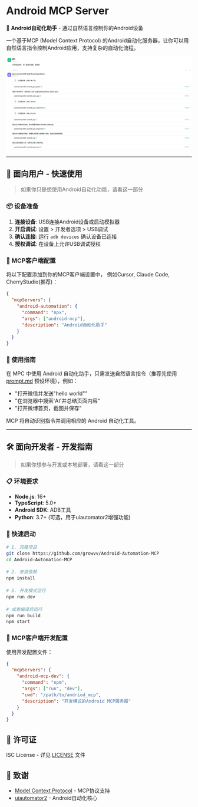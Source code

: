 # Android MCP Server

🤖 **Android自动化助手** - 通过自然语言控制你的Android设备

一个基于MCP (Model Context Protocol) 的Android自动化服务器，让你可以用自然语言指令控制Android应用，支持复杂的自动化流程。

![Screenshot on Cherry Studio](./res/image.png)

---

## 🎯 面向用户 - 快速使用

> 如果你只是想使用Android自动化功能，请看这一部分

### 📦 设备准备

1. **连接设备**: USB连接Android设备或启动模拟器
2. **开启调试**: 设置 > 开发者选项 > USB调试
3. **确认连接**: 运行 `adb devices` 确认设备已连接
4. **授权调试**: 在设备上允许USB调试授权

### 🔧 MCP客户端配置

将以下配置添加到你的MCP客户端设置中， 例如Cursor, Claude Code, CherryStudio(推荐)：

```json
{
  "mcpServers": {
    "android-automation": {
      "command": "npx",
      "args": ["android-mcp"],
      "description": "Android自动化助手"
    }
  }
}
```

### 🤖 使用指南
在 MPC 中使用 Android 自动化助手，只需发送自然语言指令（推荐先使用 [prompt.md](./prompt.md) 预设环境），例如：

- "打开微信并发送"hello world""
- "在浏览器中搜索'AI'并总结页面内容"
- "打开微博首页，截图并保存"

MCP 将自动识别指令并调用相应的 Android 自动化工具。

---

## 🛠️ 面向开发者 - 开发指南

> 如果你想参与开发或本地部署，请看这一部分

### 📋 环境要求

- **Node.js**: 16+ 
- **TypeScript**: 5.0+
- **Android SDK**: ADB工具
- **Python**: 3.7+ (可选，用于uiautomator2增强功能)

### 🚀 快速启动

```bash
# 1. 克隆项目
git clone https://github.com/growvv/Android-Automation-MCP
cd Android-Automation-MCP

# 2. 安装依赖
npm install

# 3. 开发模式运行
npm run dev

# 或者编译后运行
npm run build
npm start
```

### 🔧 MCP客户端开发配置

使用开发配置文件：

```json
{
  "mcpServers": {
    "android-mcp-dev": {
      "command": "npm",
      "args": ["run", "dev"], 
      "cwd": "/path/to/andriod_mcp",
      "description": "开发模式的Android MCP服务器"
    }
  }
}
```

## 📄 许可证

ISC License - 详见 [LICENSE](LICENSE) 文件

## 🙏 致谢

- [Model Context Protocol](https://github.com/modelcontextprotocol) - MCP协议支持
- [uiautomator2](https://github.com/openatx/uiautomator2) - Android自动化核心